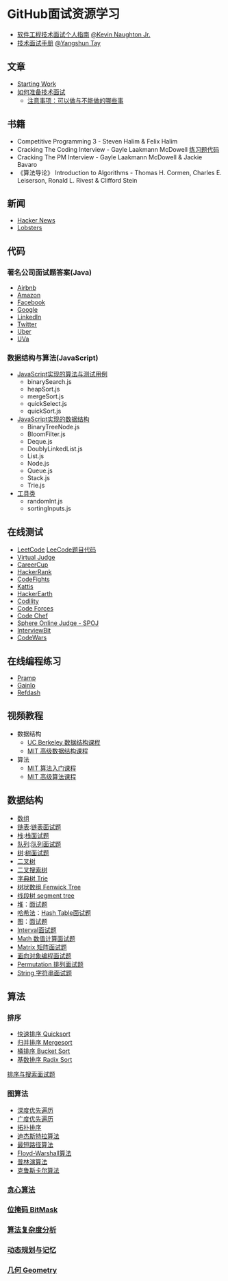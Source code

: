 # GitHub面试资源学习

* [软件工程技术面试个人指南](https://github.com/kdn251/interviews) [@Kevin Naughton Jr.](https://github.com/kdn251)
* [技术面试手册](https://github.com/yangshun/tech-interview-handbook) [@Yangshun Tay](https://github.com/yangshun)

## 文章
* [Starting Work](./article/starting-work.md)
* [如何准备技术面试](./article/preparing.md)
   * [注意事项：可以做与不能做的哪些事](./article/cheatsheet.md)

## 书籍
* Competitive Programming 3 - Steven Halim & Felix Halim
* Cracking The Coding Interview - Gayle Laakmann McDowell [练习题代码](https://github.com/kdn251/interviews/tree/master/CrackingTheCodingInterview)
* Cracking The PM Interview - Gayle Laakmann McDowell & Jackie Bavaro
* 《算法导论》 Introduction to Algorithms - Thomas H. Cormen, Charles E. Leiserson, Ronald L. Rivest & Clifford Stein

## 新闻
* [Hacker News](https://news.ycombinator.com/)
* [Lobsters](https://lobste.rs/)

## 代码
### 著名公司面试题答案(Java)
* [Airbnb](https://github.com/kdn251/interviews/tree/master/Company/Airbnb)
* [Amazon](https://github.com/kdn251/interviews/tree/master/Company/Amazon)
* [Facebook](https://github.com/kdn251/interviews/tree/master/Company/Facebook)
* [Google](https://github.com/kdn251/interviews/tree/master/Company/Google)
* [LinkedIn](https://github.com/kdn251/interviews/tree/master/Company/LinkedIn)
* [Twitter](https://github.com/kdn251/interviews/tree/master/Company/LinkedIn)
* [Uber](https://github.com/kdn251/interviews/tree/master/Company/Uber)
* [UVa](https://github.com/kdn251/interviews/tree/master/UVa)

### 数据结构与算法(JavaScript)
* [JavaScript实现的算法与测试用例](https://github.com/yangshun/lago/tree/master/lib/algorithms)
   * binarySearch.js
   * heapSort.js
   * mergeSort.js
   * quickSelect.js
   * quickSort.js
* [JavaScript实现的数据结构](https://github.com/yangshun/lago/tree/master/lib/data-structures)
   * BinaryTreeNode.js
   * BloomFilter.js
   * Deque.js
   * DoublyLinkedList.js
   * List.js
   * Node.js
   * Queue.js
   * Stack.js
   * Trie.js
* [工具类](https://github.com/yangshun/lago/tree/master/lib/utils)
   * randomInt.js
   * sortingInputs.js

## 在线测试
* [LeetCode](https://leetcode.com/) [LeeCode题目代码](https://github.com/kdn251/interviews/tree/master/LeetCode)
* [Virtual Judge](https://vjudge.net/)
* [CareerCup](https://www.careercup.com/)
* [HackerRank](https://www.hackerrank.com/)
* [CodeFights](https://codefights.com/)
* [Kattis](https://open.kattis.com/)
* [HackerEarth](https://www.hackerearth.com/)
* [Codility](https://codility.com/programmers/lessons/1-iterations/)
* [Code Forces](http://codeforces.com/)
* [Code Chef](https://www.codechef.com/)
* [Sphere Online Judge - SPOJ](http://www.spoj.com/)
* [InterviewBit](https://www.interviewbit.com/)
* [CodeWars](https://www.codewars.com/)

## 在线编程练习
* [Pramp](https://www.pramp.com/ref/gt4)
* [Gainlo](http://www.gainlo.co/#!/)
* [Refdash](https://refdash.com/)

## 视频教程
* 数据结构
   * [UC Berkeley 数据结构课程](https://www.youtube.com/watch?v=mFPmKGIrQs4&index=1&list=PL-XXv-cvA_iAlnI-BQr9hjqADPBtujFJd)
   * [MIT 高级数据结构课程](https://www.youtube.com/watch?v=T0yzrZL1py0&list=PLUl4u3cNGP61hsJNdULdudlRL493b-XZf&index=1)
* 算法
   * [MIT 算法入门课程](https://www.youtube.com/watch?v=HtSuA80QTyo&list=PLUl4u3cNGP61Oq3tWYp6V_F-5jb5L2iHb&index=1)
   * [MIT 高级算法课程](https://www.youtube.com/playlist?list=PL6ogFv-ieghdoGKGg2Bik3Gl1glBTEu8c)

## 数据结构
* [数组](https://github.com/yangshun/tech-interview-handbook/blob/master/algorithms/array.md)
* [链表](https://github.com/kdn251/interviews#linked-list):[链表面试题](https://github.com/yangshun/tech-interview-handbook/blob/master/algorithms/linked-list.md)
* [栈](https://github.com/kdn251/interviews#stack):[栈面试题](https://github.com/yangshun/tech-interview-handbook/blob/master/algorithms/stack.md)
* [队列](https://github.com/kdn251/interviews#queue):[队列面试题](https://github.com/yangshun/tech-interview-handbook/blob/master/algorithms/queue.md)
* [树](https://github.com/kdn251/interviews#tree):[树面试题](https://github.com/yangshun/tech-interview-handbook/blob/master/algorithms/tree.md)
* [二叉树](https://github.com/kdn251/interviews#binary-tree)
* [二叉搜索树](https://github.com/kdn251/interviews#binary-search-tree)
* [字典树 Trie](https://github.com/kdn251/interviews#trie)
* [树状数组 Fenwick Tree](https://github.com/kdn251/interviews#fenwick-tree)
* [线段树 segment tree](https://github.com/kdn251/interviews#segment-tree)
* [堆](https://github.com/kdn251/interviews#heap)：[面试题](https://github.com/yangshun/tech-interview-handbook/blob/master/algorithms/heap.md)
* [哈希法](https://github.com/kdn251/interviews#hashing)：[Hash Table面试题](https://github.com/yangshun/tech-interview-handbook/blob/master/algorithms/hash-table.md)
* [图](https://github.com/kdn251/interviews#graph)：[面试题](https://github.com/yangshun/tech-interview-handbook/blob/master/algorithms/graph.md)
* [Interval面试题](https://github.com/yangshun/tech-interview-handbook/blob/master/algorithms/interval.md)
* [Math 数值计算面试题](https://github.com/yangshun/tech-interview-handbook/blob/master/algorithms/math.md)
* [Matrix 矩阵面试题](https://github.com/yangshun/tech-interview-handbook/blob/master/algorithms/matrix.md)
* [面向对象编程面试题](https://github.com/yangshun/tech-interview-handbook/blob/master/algorithms/oop.md)
* [Permutation 排列面试题](https://github.com/yangshun/tech-interview-handbook/blob/master/algorithms/permutation.md)
* [String 字符串面试题](https://github.com/yangshun/tech-interview-handbook/blob/master/algorithms/string.md)

## 算法
### 排序
* [快速排序 Quicksort](https://github.com/kdn251/interviews#quicksort)
* [归并排序 Mergesort](https://github.com/kdn251/interviews#mergesort)
* [桶排序 Bucket Sort](https://github.com/kdn251/interviews#bucket-sort)
* [基数排序 Radix Sort](https://github.com/kdn251/interviews#radix-sort)

[排序与搜索面试题](https://github.com/yangshun/tech-interview-handbook/blob/master/algorithms/sorting-searching.md)

### 图算法
* [深度优先遍历](https://github.com/kdn251/interviews#depth-first-search)
* [广度优先遍历](https://github.com/kdn251/interviews#breadth-first-search)
* [拓扑排序](https://github.com/kdn251/interviews#topological-sort)
* [迪杰斯特拉算法](https://github.com/kdn251/interviews#dijkstras-algorithm)
* [最短路径算法](https://github.com/kdn251/interviews#bellman-ford-algorithm)
* [Floyd-Warshall算法](https://github.com/kdn251/interviews#floyd-warshall-algorithm)
* [普林演算法](https://github.com/kdn251/interviews#prims-algorithm)
* [克鲁斯卡尔算法](https://github.com/kdn251/interviews#kruskals-algorithm)

### [贪心算法](https://github.com/kdn251/interviews#greedy-algorithms)

### [位掩码 BitMask](https://github.com/kdn251/interviews#greedy-algorithms)

### [算法复杂度分析](https://github.com/kdn251/interviews#runtime-analysis)

### [动态规划与记忆](https://github.com/yangshun/tech-interview-handbook/blob/master/algorithms/dynamic-programming.md)

### [几何 Geometry](https://github.com/yangshun/tech-interview-handbook/blob/master/algorithms/geometry.md)